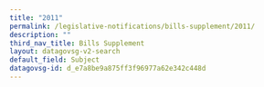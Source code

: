 ```yaml
---
title: "2011"
permalink: /legislative-notifications/bills-supplement/2011/
description: ""
third_nav_title: Bills Supplement
layout: datagovsg-v2-search
default_field: Subject
datagovsg-id: d_e7a8be9a875ff3f96977a62e342c448d
---
```


